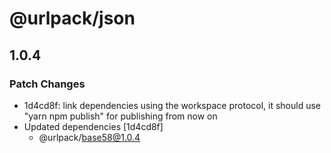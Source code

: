 # @urlpack/json

## 1.0.4
### Patch Changes

- 1d4cd8f: link dependencies using the workspace protocol, it should use "yarn npm publish" for publishing from now on
- Updated dependencies [1d4cd8f]
  - @urlpack/base58@1.0.4
